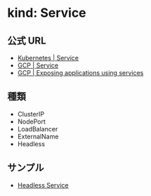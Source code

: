 # kind: Service

## 公式 URL

+ [Kubernetes | Service](https://kubernetes.io/docs/concepts/services-networking/service/)
+ [GCP | Service](https://cloud.google.com/kubernetes-engine/docs/concepts/service?hl=en)
+ [GCP | Exposing applications using services](https://cloud.google.com/kubernetes-engine/docs/how-to/exposing-apps?hl=en)

## 種類

+ ClusterIP
+ NodePort
+ LoadBalancer
+ ExternalName
+ Headless

## サンプル

+ [Headless Service](./headless/)
